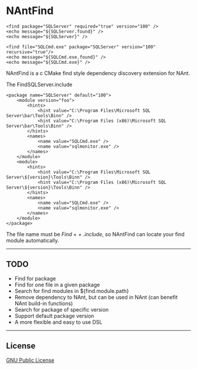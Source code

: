 NAntFind
========

    <find package="SQLServer" required="true" version="100" />
    <echo message="${SQLServer.found}" />
    <echo message="${SQLServer}" />

    <find file="SQLCmd.exe" package="SQLServer" version="100" recursive="true"/>
    <echo message="${SQLCmd.exe.found}" />
    <echo message="${SQLCmd.exe}" />

NAntFind is a c CMake find style dependency discovery extension for NAnt.

The FindSQLServer.include

    <package name="SQLServer" default="100">
        <module version="foo">
        	<hints>
    			<hint value="C:\Program Files\Microsoft SQL Server\bar\Tools\Binn" />
    			<hint value="C:\Program Files (x86)\Microsoft SQL Server\bar\Tools\Binn" />
    		</hints>
    		<names>
    			<name value="SQLCmd.exe" />
    			<name value="sqlmonitor.exe" />
    		</names>
    	</module>
    	<module>
    		<hints>
    			<hint value="C:\Program Files\Microsoft SQL Server\${version}\Tools\Binn" />
    			<hint value="C:\Program Files (x86)\Microsoft SQL Server\${version}\Tools\Binn" />
    		</hints>
    		<names>
    			<name value="SQLCmd.exe" />
    			<name value="sqlmonitor.exe" />
    		</names>
    	</module>
    </package>

The file name must be _Find_ + <module name> + _.include_, so NAntFind can locate your find module automatically.

----
TODO
----
* Find for package
* Find for one file in a given package
* Search for find modules in ${find.module.path}
* Remove dependency to NAnt, but can be used in NAnt (can benefit NAnt build-in functions)
* Search for package of specific version
* Support default package version
* A more flexible and easy to use DSL

----
License
----
[GNU Public License][1]


  [1]: http://www.gnu.org/copyleft/gpl.html
